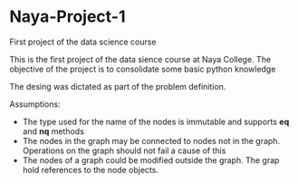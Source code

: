 # Naya-Project-1
First project of the data science course


This is the first project of the data sience course at Naya College.
The objective of the project is to consolidate some basic python knowledge

The desing was dictated as part of the problem definition.

Assumptions:
- The type used for the name of the nodes is immutable and supports __eq__ and __nq__ methods
- The nodes in the graph may be connected to nodes not in the graph. Operations on the graph should not fail a cause of this
- The nodes of a graph could be modified outside the graph. The grap hold references to the node objects.
